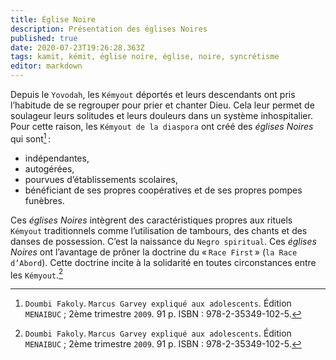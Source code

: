 ```yaml
---
title: Église Noire
description: Présentation des églises Noires
published: true
date: 2020-07-23T19:26:28.363Z
tags: kamit, kémit, église noire, église, noire, syncrétisme
editor: markdown
---
```


Depuis le `Yovodah`, les `Kémyout` déportés et leurs descendants ont pris l’habitude de se regrouper pour prier et chanter Dieu. Cela leur permet de soulageur leurs solitudes et leurs douleurs dans un système inhospitalier.
Pour cette raison, les `Kémyout de la diaspora` ont créé des *églises Noires* qui sont[^1] :

- indépendantes,
- autogérées,
- pourvues d’établissements scolaires,
- bénéficiant de ses propres coopératives et de ses propres pompes funèbres.

Ces *églises Noires* intègrent des caractéristiques propres aux rituels `Kémyout` traditionnels comme l’utilisation de tambours, des chants et des danses de possession. C’est la naissance du `Negro spiritual`.
Ces *églises Noires* ont l’avantage de prôner la doctrine du « `Race First` » (`la Race d’Abord`). Cette doctrine incite à la solidarité en toutes circonstances entre les `Kémyout`.[^1]

[^1]: `Doumbi Fakoly`. `Marcus Garvey expliqué aux adolescents`. Édition `MENAIBUC` ; 2ème trimestre `2009`. 91 p. ISBN : 978-2-35349-102-5.